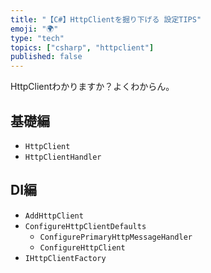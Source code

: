 ```yaml
---
title: "【C#】HttpClientを掘り下げる 設定TIPS"
emoji: "🌍️"
type: "tech"
topics: ["csharp", "httpclient"]
published: false
---
```


HttpClientわかりますか？よくわからん。

## 基礎編
* `HttpClient`
* `HttpClientHandler`

## DI編
* `AddHttpClient`
* `ConfigureHttpClientDefaults`
  * `ConfigurePrimaryHttpMessageHandler`
  * `ConfigureHttpClient`
* `IHttpClientFactory`
